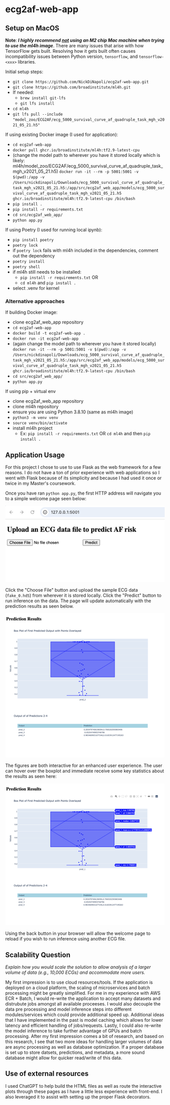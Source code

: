 # ecg2af-web-app

## Setup on MacOS

**Note**: ***I highly recommend <u>not</u> using an M2 chip Mac machine when trying to use the ml4h image***. There are many issues that arise with how TensorFlow gets built. Resolving how it gets built often causes incompatibility issues between Python version, `tensorflow`, and `tensorflow-<xxx>` libraries.

Initial setup steps:
- `git clone https://github.com/NickDiNapoli/ecg2af-web-app.git`
- `git clone https://github.com/broadinstitute/ml4h.git`
- If needed:
  - `brew install git-lfs`
  - `git lfs install`
- `cd ml4h`
- `git lfs pull --include "model_zoo/ECG2AF/ecg_5000_survival_curve_af_quadruple_task_mgh_v2021_05_21.h5"`

If using existing Docker image (I used for application):
- `cd ecg2af-web-app`
- `docker pull ghcr.io/broadinstitute/ml4h:tf2.9-latest-cpu`
- (change the model path to wherever you have it stored locally which is likely: ml4h/model_zoo/ECG2AF/ecg_5000_survival_curve_af_quadruple_task_mgh_v2021_05_21.h5) `docker run -it --rm -p 5001:5001 -v $(pwd):/app -v /Users/nickdinapoli/Downloads/ecg_5000_survival_curve_af_quadruple_task_mgh_v2021_05_21.h5:/app/src/ecg2af_web_app/models/ecg_5000_survival_curve_af_quadruple_task_mgh_v2021_05_21.h5 ghcr.io/broadinstitute/ml4h:tf2.9-latest-cpu /bin/bash`
- `pip install .`
- `pip install -r requirements.txt`
- `cd src/ecg2af_web_app/`
- `python app.py`

If using Poetry (I used for running local ipynb):
- `pip install poetry`
- `poetry lock`
- if `poetry lock` fails with ml4h included in the dependencies, comment out the dependency
- `poetry install`
- `poetry shell` 
- if ml4h still needs to be installed: 
    - `pip install -r requirements.txt` OR
    - `cd ml4h` and `pip install .`
- select .venv for kernel

### Alternative approaches

If building Docker image:
- clone ecg2af_web_app repository
- `cd ecg2af-web-app`
- `docker build -t ecg2af-web-app .`
- `docker run -it ecg2af-web-app`
- (again change the model path to wherever you have it stored locally) `docker run -it --rm -p 5001:5001 -v $(pwd):/app -v /Users/nickdinapoli/Downloads/ecg_5000_survival_curve_af_quadruple_task_mgh_v2021_05_21.h5:/app/src/ecg2af_web_app/models/ecg_5000_survival_curve_af_quadruple_task_mgh_v2021_05_21.h5 ghcr.io/broadinstitute/ml4h:tf2.9-latest-cpu /bin/bash`
- `cd src/ecg2af_web_app/`
- `python app.py`

If using pip + virtual env
- clone ecg2af_web_app repository
- clone ml4h repository
- ensure you are using Python 3.8.10 (same as ml4h image)
- `python3 -m venv venv`
- `source venv/bin/activate`
- install ml4h project
  - Ex: `pip install -r requirements.txt` OR `cd ml4h` and then `pip install .`


## Application Usage

For this project I chose to use to use Flask as the web framework for a few reasons. I do not have a ton of prior experience with web applications so I went with Flask because of its simplicity and because I had used it once or twice in my Master's coursework. 

Once you have ran `python app.py`, the first HTTP address will navigate you to a simple welcome page seen below:

![welcome_page](images/welcome_page.png)

Click the "Choose File" button and upload the sample ECG data (`fake_0.hd5`) from wherever it is stored locally. Click the "Predict" button to run inference on the data. The page will update automatically with the prediction results as seen below. 

![results_page](images/results_page.png)

The figures are both interactive for an enhanced user experience. The user can hover over the boxplot and immediate receive some key statistics about the results as seen here:

![interactive_results](images/interactive_results.png)

Using the back button in your browser will allow the welcome page to reload if you wish to run inference using another ECG file. 


## Scalability Question

*Explain how you would scale the solution to allow analysis of a larger volume of data (e.g., 10,000 ECGs) and accommodate more users.*

My first impression is to use cloud resources/tools. If the application is deployed on a cloud platform, the scaling of microservices and batch processing might be greatly simplified. For me in my experience with AWS ECR + Batch, I would re-write the application to accept many datasets and distrubute jobs amongst all available proceeses. I would also decouple the data pre processing and model inference steps into different modules/services which could provide additional speed up. Additional ideas that I have implemented in the past is model caching which allows for lower latency and efficient handling of jobs/requests. Lastly, I could also re-write the model inference to take further advantage of GPUs and batch processing. After my first impression comes a bit of research, and based on this research, I see that two more ideas for handling larger volumes of data are async processing as well as database optimization. If a proper database is set up to store datsets, predictions, and metadata, a more sound database might allow for quicker read/write of this data. 

## Use of external resources

I used ChatGPT to help build the HTML files as well as route the interactive plots through these pages as I have a little less experience with front-end. I also leveraged it to assist with setting up the proper Flask decorators. 